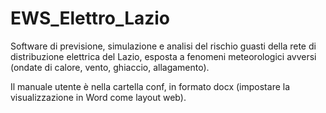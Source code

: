 # EWS_Elettro_Lazio

Software di previsione, simulazione e analisi del rischio guasti della rete di distribuzione elettrica del Lazio,
esposta a fenomeni meteorologici avversi (ondate di calore, vento, ghiaccio, allagamento).

Il manuale utente è nella cartella conf, in formato docx (impostare la visualizzazione in Word come layout web).
